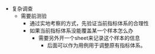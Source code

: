 - 复杂调查
	- 需要前测验
		- 通过实地考察的方式，先验证当前指标体系的合理性
		- 如果当前指标体系没能覆盖某一个样本怎么办
			- 需要另外开一个sheet来记录这个样本的信息
				- 后面可以作为用例用于调整原有指标体系。